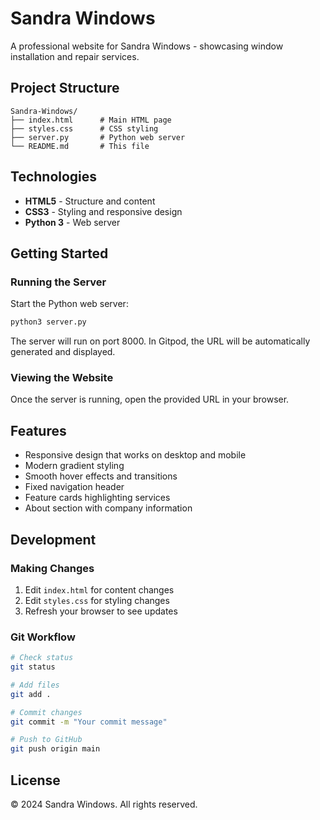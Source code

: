 # Sandra Windows

A professional website for Sandra Windows - showcasing window installation and repair services.

## Project Structure

```
Sandra-Windows/
├── index.html      # Main HTML page
├── styles.css      # CSS styling
├── server.py       # Python web server
└── README.md       # This file
```

## Technologies

- **HTML5** - Structure and content
- **CSS3** - Styling and responsive design
- **Python 3** - Web server

## Getting Started

### Running the Server

Start the Python web server:

```bash
python3 server.py
```

The server will run on port 8000. In Gitpod, the URL will be automatically generated and displayed.

### Viewing the Website

Once the server is running, open the provided URL in your browser.

## Features

- Responsive design that works on desktop and mobile
- Modern gradient styling
- Smooth hover effects and transitions
- Fixed navigation header
- Feature cards highlighting services
- About section with company information

## Development

### Making Changes

1. Edit `index.html` for content changes
2. Edit `styles.css` for styling changes
3. Refresh your browser to see updates

### Git Workflow

```bash
# Check status
git status

# Add files
git add .

# Commit changes
git commit -m "Your commit message"

# Push to GitHub
git push origin main
```

## License

© 2024 Sandra Windows. All rights reserved.
